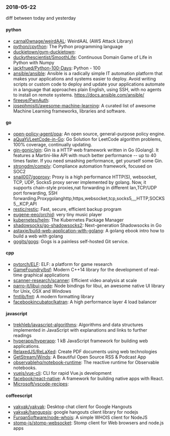 ### 2018-05-22
diff between today and yesterday

#### python
* [carnal0wnage/weirdAAL](https://github.com/carnal0wnage/weirdAAL): WeirdAAL (AWS Attack Library)
* [python/cpython](https://github.com/python/cpython): The Python programming language
* [duckietown/gym-duckietown](https://github.com/duckietown/gym-duckietown): 
* [duckythescientist/SmoothLife](https://github.com/duckythescientist/SmoothLife): Continuous Domain Game of Life in Python with Numpy
* [jackfrued/Python-100-Days](https://github.com/jackfrued/Python-100-Days): Python - 100
* [ansible/ansible](https://github.com/ansible/ansible): Ansible is a radically simple IT automation platform that makes your applications and systems easier to deploy. Avoid writing scripts or custom code to deploy and update your applications  automate in a language that approaches plain English, using SSH, with no agents to install on remote systems. https://docs.ansible.com/ansible/
* [fireeye/PwnAuth](https://github.com/fireeye/PwnAuth): 
* [josephmisiti/awesome-machine-learning](https://github.com/josephmisiti/awesome-machine-learning): A curated list of awesome Machine Learning frameworks, libraries and software.

#### go
* [open-policy-agent/opa](https://github.com/open-policy-agent/opa): An open source, general-purpose policy engine.
* [aQuaYi/LeetCode-in-Go](https://github.com/aQuaYi/LeetCode-in-Go):  Go Solution for LeetCode algorithm problems, 100% coverage, continually updating.
* [gin-gonic/gin](https://github.com/gin-gonic/gin): Gin is a HTTP web framework written in Go (Golang). It features a Martini-like API with much better performance -- up to 40 times faster. If you need smashing performance, get yourself some Gin.
* [strongdm/comply](https://github.com/strongdm/comply): Compliance automation framework, focused on SOC2
* [snail007/goproxy](https://github.com/snail007/goproxy): Proxy is a high performance HTTP(S), websocket, TCP, UDP, Socks5 proxy server implemented by golang. Now, it supports chain-style proxies,nat forwarding in different lan,TCP/UDP port forwarding, SSH forwarding.Proxygolanghttp,https,websocket,tcp,socks5,,,,HTTP,SOCKS5,,,KCP,API
* [restic/restic](https://github.com/restic/restic): Fast, secure, efficient backup program
* [eugene-eeo/orchid](https://github.com/eugene-eeo/orchid): very tiny music player
* [kubernetes/helm](https://github.com/kubernetes/helm): The Kubernetes Package Manager
* [shadowsocks/go-shadowsocks2](https://github.com/shadowsocks/go-shadowsocks2): Next-generation Shadowsocks in Go
* [astaxie/build-web-application-with-golang](https://github.com/astaxie/build-web-application-with-golang): A golang ebook intro how to build a web with golang
* [gogits/gogs](https://github.com/gogits/gogs): Gogs is a painless self-hosted Git service.

#### cpp
* [pytorch/ELF](https://github.com/pytorch/ELF): ELF: a platform for game research
* [GameFoundry/bsf](https://github.com/GameFoundry/bsf): Modern C++14 library for the development of real-time graphical applications
* [scanner-research/scanner](https://github.com/scanner-research/scanner): Efficient video analysis at scale
* [parro-it/libui-node](https://github.com/parro-it/libui-node): Node bindings for libui, an awesome native UI library for Unix, OSX and Windows
* [fmtlib/fmt](https://github.com/fmtlib/fmt): A modern formatting library
* [facebookincubator/katran](https://github.com/facebookincubator/katran): A high performance layer 4 load balancer

#### javascript
* [trekhleb/javascript-algorithms](https://github.com/trekhleb/javascript-algorithms): Algorithms and data structures implemented in JavaScript with explanations and links to further readings
* [hyperapp/hyperapp](https://github.com/hyperapp/hyperapp): 1 kB JavaScript framework for building web applications.
* [RelaxedJS/ReLaXed](https://github.com/RelaxedJS/ReLaXed): Create PDF documents using web technologies
* [GetStream/Winds](https://github.com/GetStream/Winds): A Beautiful Open Source RSS & Podcast App
* [observablehq/notebook-runtime](https://github.com/observablehq/notebook-runtime): The reactive runtime for Observable notebooks.
* [vuejs/vue-cli](https://github.com/vuejs/vue-cli):  CLI for rapid Vue.js development
* [facebook/react-native](https://github.com/facebook/react-native): A framework for building native apps with React.
* [Microsoft/vscode-recipes](https://github.com/Microsoft/vscode-recipes): 

#### coffeescript
* [yakyak/yakyak](https://github.com/yakyak/yakyak): Desktop chat client for Google Hangouts
* [yakyak/hangupsjs](https://github.com/yakyak/hangupsjs): google hangouts client library for nodejs
* [FurqanSoftware/node-whois](https://github.com/FurqanSoftware/node-whois): A simple WHOIS client for NodeJS
* [stomp-js/stomp-websocket](https://github.com/stomp-js/stomp-websocket): Stomp client for Web browsers and node.js apps

